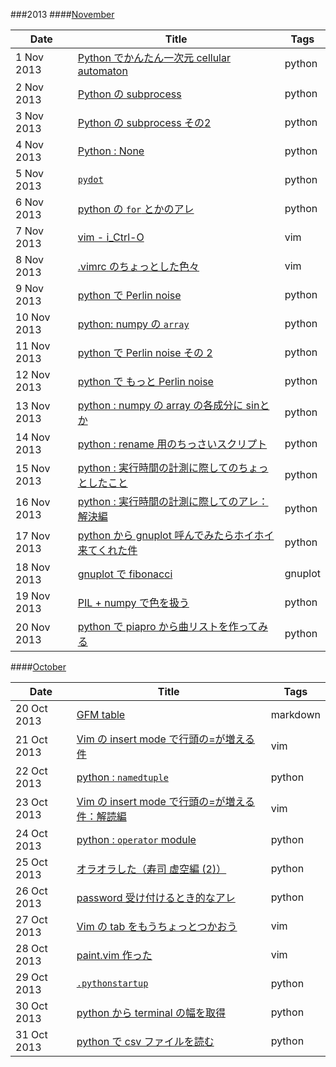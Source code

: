 ###2013
####[November](./2013/Nov)

|Date       |Title                                                                                  |Tags    |
|-----------|---------------------------------------------------------------------------------------|--------|
|1 Nov 2013 |[Python でかんたん一次元 cellular automaton](./2013/Nov/1.python-ca.md)                |python  |
|2 Nov 2013 |[Python の subprocess](./2013/Nov/2.python-subprocess.md)                              |python  |
|3 Nov 2013 |[Python の subprocess その2](./2013/Nov/3.python-subprocess-2.md)                      |python  |
|4 Nov 2013 |[Python : None](./2013/Nov/4.python-None-comparison.md)                                |python  |
|5 Nov 2013 |[`pydot`](./2013/Nov/5.python-pydot.md)                                                |python  |
|6 Nov 2013 |[python の `for` とかのアレ](./2013/Nov/6.python-for-refresh.md)                       |python  |
|7 Nov 2013 |[vim - i_Ctrl-O](./2013/Nov/7.vim-i_CTRL-O.md)                                         |vim     |
|8 Nov 2013 |[.vimrc のちょっとした色々]( ./2013/Nov/8.vimrc-settings.md)                           |vim     |
|9 Nov 2013 |[python で Perlin noise](./2013/Nov/9.python-perlinnoise.md)                           |python  |
|10 Nov 2013|[python: numpy の `array`](./2013/Nov/10.python-numpy-arrays.md)                       |python  |
|11 Nov 2013|[python で Perlin noise その 2](./2013/Nov/11.python-perlinnoise-multi.md)             |python  |
|12 Nov 2013|[python で もっと Perlin noise](./2013/Nov/12.python-perlinnoise-more.md)              |python  |
|13 Nov 2013|[python : numpy の array の各成分に sinとか](./2013/Nov/13.python-numpy-sin.md)        |python  |
|14 Nov 2013|[python : rename 用のちっさいスクリプト](./2013/Nov/14.python-handy-renamer.md)        |python  |
|15 Nov 2013|[python : 実行時間の計測に際してのちょっとしたこと](./2013/Nov/15.python-timing.md)    |python  |
|16 Nov 2013|[python : 実行時間の計測に際してのアレ：解決編](./2013/Nov/16.python-timing-solved.md) |python  |
|17 Nov 2013|[python から gnuplot 呼んでみたらホイホイ来てくれた件](./2013/Nov/17.python-gnuplot.md)|python  |
|18 Nov 2013|[gnuplot で fibonacci](./2013/Nov/18.gnuplot-fib.md)                                   |gnuplot |
|19 Nov 2013|[PIL + numpy で色を扱う](./2013/Nov/19.PIL-couleur.md)                                 |python  |
|20 Nov 2013|[python で piapro から曲リストを作ってみる](./2013/Nov/20.piapro-songlist.md)          |python  |

####[October](./2013/Oct)

|Date       |Title                                                                               |Tags    |
|-----------|------------------------------------------------------------------------------------|--------|
|20 Oct 2013|[GFM table](./2013/Oct/20.gfmtable.md)                                              |markdown|
|21 Oct 2013|[Vim の insert mode で行頭の=が増える件](./2013/Oct/21.vim-doubleequal.md)          |vim     |
|22 Oct 2013|[python : `namedtuple`](./2013/Oct/22.python-namedtuple.md)                         |python  |
|23 Oct 2013|[Vim の insert mode で行頭の=が増える件：解読編](./2013/Oct/23.vim-doubleequal-2.md)|vim     |
|24 Oct 2013|[python : `operator` module](./2013/Oct/24.python-module-operator.md)               |python  |
|25 Oct 2013|[オラオラした（寿司 虚空編 (2)）](./2013/Oct/25.oraora-sushi2.md)                   |python  |
|26 Oct 2013|[password 受け付けるとき的なアレ](./2013/Oct/26.python-getpass.md)                  |python  |
|27 Oct 2013|[Vim の tab をもうちょっとつかおう](./2013/Oct/27.vim-tabs.md)                      |vim     |
|28 Oct 2013|[paint.vim 作った](./2013/Oct/28.vim-paint.md)                                      |vim     |
|29 Oct 2013|[`.pythonstartup`](./2013/Oct/29.pythonstartup.md)                                  |python  |
|30 Oct 2013|[python から terminal の幅を取得](./2013/Oct/30.python-consolewidth.md)             |python  |
|31 Oct 2013|[python で csv ファイルを読む](./2013/Oct/31-python-readcsv.md)                     |python  |

